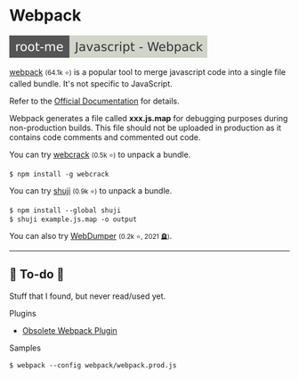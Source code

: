 # Webpack

[![javascript_webpack](../../../../cybersecurity/_badges/rootme/web_client/javascript_webpack.svg)](https://www.root-me.org/en/Challenges/Web-Client/Javascript-Webpack)

<div class="row row-cols-lg-2"><div>

[webpack](https://github.com/webpack/webpack) <small>(64.1k ⭐)</small> is a popular tool to merge javascript code into a single file called bundle. It's not specific to JavaScript.

Refer to the [Official Documentation](https://webpack.js.org/) for details.

Webpack generates a file called **xxx.js.map** for debugging purposes during non-production builds. This file should not be uploaded in production as it contains code comments and commented out code.
</div><div>

You can try [webcrack](https://github.com/j4k0xb/webcrack) <small>(0.5k ⭐)</small> to unpack a bundle.

```shell!
$ npm install -g webcrack
```

You can try [shuji](https://github.com/paazmaya/shuji) <small>(0.9k ⭐)</small> to unpack a bundle.

```shell!
$ npm install --global shuji
$ shuji example.js.map -o output
```

You can also try [WebDumper](https://github.com/EllyMandliel/WebDumper) <small>(0.2k ⭐, 2021 🪦)</small>.
</div></div>

<hr class="sep-both">

## 👻 To-do 👻

Stuff that I found, but never read/used yet.

<div class="row row-cols-lg-2"><div>

Plugins

* [Obsolete Webpack Plugin](https://github.com/ElemeFE/obsolete-webpack-plugin)

Samples

```js!
$ webpack --config webpack/webpack.prod.js
```
</div><div>

</div></div>